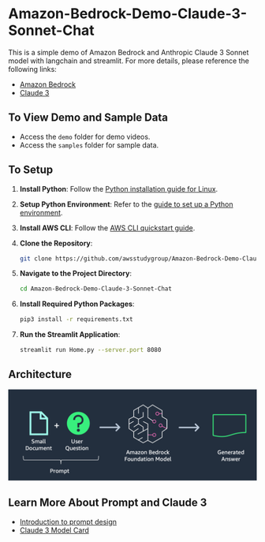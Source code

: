 # Amazon-Bedrock-Demo-Claude-3-Sonnet-Chat

This is a simple demo of Amazon Bedrock and Anthropic Claude 3 Sonnet model with langchain and streamlit. For more details, please reference the following links:
- [Amazon Bedrock](https://aws.amazon.com/bedrock/)
- [Claude 3](https://www.anthropic.com/news/claude-3-family)

## To View Demo and Sample Data
- Access the `demo` folder for demo videos.
- Access the `samples` folder for sample data.

## To Setup
1. **Install Python**: Follow the [Python installation guide for Linux](https://docs.python-guide.org/starting/install3/linux/).

2. **Setup Python Environment**: Refer to the [guide to set up a Python environment](https://docs.python-guide.org/starting/install3/linux/).

3. **Install AWS CLI**: Follow the [AWS CLI quickstart guide](https://docs.aws.amazon.com/cli/latest/userguide/getting-started-quickstart.html).

4. **Clone the Repository**:
   ```sh
   git clone https://github.com/awsstudygroup/Amazon-Bedrock-Demo-Claude-3-Sonnet-Chat
   ```

5. **Navigate to the Project Directory**:
   ```sh
   cd Amazon-Bedrock-Demo-Claude-3-Sonnet-Chat
   ```

6. **Install Required Python Packages**:
   ```sh
   pip3 install -r requirements.txt
   ```

7. **Run the Streamlit Application**:
   ```sh
   streamlit run Home.py --server.port 8080
   ```

## Architecture
![Architecture](./Architecture.png)

## Learn More About Prompt and Claude 3
- [Introduction to prompt design](https://docs.anthropic.com/claude/docs/introduction-to-prompt-design)
- [Claude 3 Model Card](https://www-cdn.anthropic.com/de8ba9b01c9ab7cbabf5c33b80b7bbc618857627/Model_Card_Claude_3.pdf)

